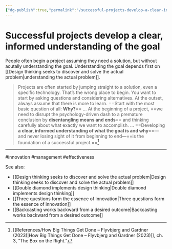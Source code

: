 ```yaml
---
{"dg-publish":true,"permalink":"/successful-projects-develop-a-clear-informed-understanding-of-the-goal/"}
---
```



# Successful projects develop a clear, informed understanding of the goal

People often begin a project assuming they need a solution, but without acutally understanding the goal. Understanding the goal depends first on [[Design thinking seeks to discover and solve the actual problem\|understanding the actual problem]].

> Projects are often started by jumping straight to a solution, even a specific technology. That’s the wrong place to begin. You want to start by asking questions and considering alternatives. At the outset, always assume that there is more to learn. ==Start with the most basic question of all: **Why?**== … At the beginning of a project, ==we need to disrupt the psychology-driven dash to a premature conclusion by **disentangling means and ends**== and thinking carefully about what exactly we want to accomplish. … ==Developing **a clear, informed understanding of what the goal is and why**==—and never losing sight of it from beginning to end—==is the foundation of a successful project.==[^1]

---
#innovation #management #effectiveness 

See also:
- [[Design thinking seeks to discover and solve the actual problem\|Design thinking seeks to discover and solve the actual problem]]
- [[Double diamond implements design thinking\|Double diamond implements design thinking]]
 - [[Three questions form the essence of innovation\|Three questions form the essence of innovation]]
 - [[Backcasting works backward from a desired outcome\|Backcasting works backward from a desired outcome]]


[^1]: [[References/How Big Things Get Done – Flyvbjerg and Gardner (2023)\|How Big Things Get Done – Flyvbjerg and Gardner (2023)]], ch. 3, “The Box on the Right.”
